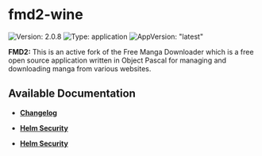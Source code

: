 # fmd2-wine

![Version: 2.0.8](https://img.shields.io/badge/Version-2.0.8-informational?style=flat-square) ![Type: application](https://img.shields.io/badge/Type-application-informational?style=flat-square) ![AppVersion: "latest"](https://img.shields.io/badge/AppVersion-"latest"-informational?style=flat-square)

**FMD2:** This is an active fork of the Free Manga Downloader which is a free open source application written in Object Pascal for managing and downloading manga from various websites.  

## Available Documentation

- [**Changelog**](CHANGELOG)

- [**Helm Security**](container-security)

- [**Helm Security**](helm-security)


